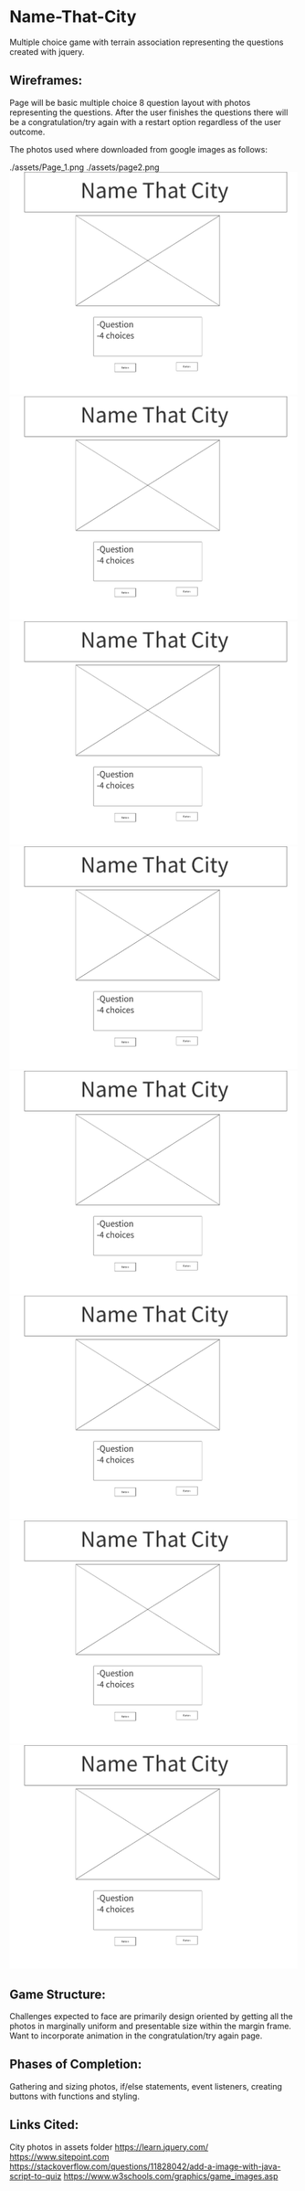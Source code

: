 # Name-That-City
Multiple choice game with terrain association representing the questions created with jquery.


## Wireframes: 
Page will be basic multiple choice 8 question layout with photos representing the questions. After the user finishes the questions there will be a congratulation/try again with a restart option regardless of the user outcome.

The photos used where downloaded from google images as follows:

./assets/Page_1.png
./assets/page2.png
![dub](./assets/page1.png)
![hk](./assets/page1.png)
![nyc](./assets/page1.png)
![prs](./assets/page1.png)
![rdj](./assets/page1.png)
![syd](./assets/page1.png)
![tky](./assets/page1.png)
![trn](./assets/page1.png)



## Game Structure: 
Challenges expected to face are primarily design oriented by getting all the photos in marginally uniform and presentable size within the margin frame. Want to incorporate animation in the congratulation/try again page. 

## Phases of Completion: 
Gathering and sizing photos, if/else statements, event listeners, creating buttons with functions and styling.

## Links Cited:

City photos in assets folder
https://learn.jquery.com/ 
https://www.sitepoint.com
https://stackoverflow.com/questions/11828042/add-a-image-with-java-script-to-quiz
https://www.w3schools.com/graphics/game_images.asp

